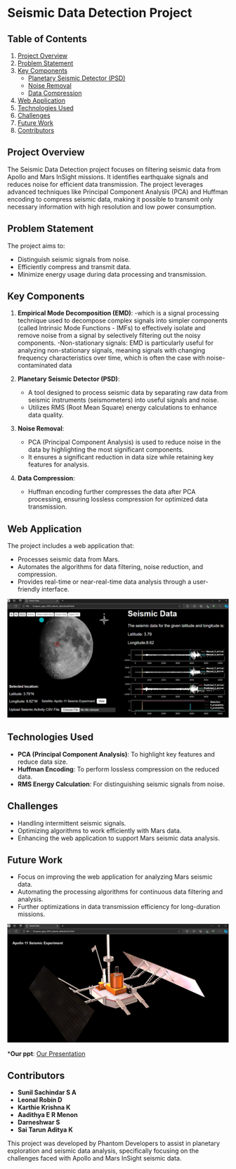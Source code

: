 # Seismic Data Detection Project

## Table of Contents
1. [Project Overview](#project-overview)
2. [Problem Statement](#problem-statement)
3. [Key Components](#key-components)
   - [Planetary Seismic Detector (PSD)](#planetary-seismic-detector-psd)
   - [Noise Removal](#noise-removal)
   - [Data Compression](#data-compression)
4. [Web Application](#web-application)
5. [Technologies Used](#technologies-used)
6. [Challenges](#challenges)
7. [Future Work](#future-work)
8. [Contributors](#contributors)

## Project Overview
The Seismic Data Detection project focuses on filtering seismic data from Apollo and Mars InSight missions. It identifies earthquake signals and reduces noise for efficient data transmission. The project leverages advanced techniques like Principal Component Analysis (PCA) and Huffman encoding to compress seismic data, making it possible to transmit only necessary information with high resolution and low power consumption.

## Problem Statement
The project aims to:
- Distinguish seismic signals from noise.
- Efficiently compress and transmit data.
- Minimize energy usage during data processing and transmission.

## Key Components

1. **Empirical Mode Decomposition (EMD)**:
    -which is a signal processing technique used to decompose complex signals into simpler components (called Intrinsic Mode Functions - IMFs) to effectively isolate and remove noise from a signal by selectively filtering out the noisy components.
     -Non-stationary signals:
EMD is particularly useful for analyzing non-stationary signals, meaning signals with changing frequency characteristics over time, which is often the case with noise-contaminated data

3. **Planetary Seismic Detector (PSD)**: 
   - A tool designed to process seismic data by separating raw data from seismic instruments (seismometers) into useful signals and noise.
   - Utilizes RMS (Root Mean Square) energy calculations to enhance data quality.

4. **Noise Removal**:
   - PCA (Principal Component Analysis) is used to reduce noise in the data by highlighting the most significant components.
   - It ensures a significant reduction in data size while retaining key features for analysis.

5. **Data Compression**:
   - Huffman encoding further compresses the data after PCA processing, ensuring lossless compression for optimized data transmission.

## Web Application
The project includes a web application that:
- Processes seismic data from Mars.
- Automates the algorithms for data filtering, noise reduction, and compression.
- Provides real-time or near-real-time data analysis through a user-friendly interface.

![Seismic Data Interface](https://github.com/Aadithya-04/NASA-Space-App-Seismic-Detection/blob/main/images/web-app.jpg) 

## Technologies Used
- **PCA (Principal Component Analysis)**: To highlight key features and reduce data size.
- **Huffman Encoding**: To perform lossless compression on the reduced data.
- **RMS Energy Calculation**: For distinguishing seismic signals from noise.

## Challenges
- Handling intermittent seismic signals.
- Optimizing algorithms to work efficiently with Mars data.
- Enhancing the web application to support Mars seismic data analysis.

## Future Work
- Focus on improving the web application for analyzing Mars seismic data.
- Automating the processing algorithms for continuous data filtering and analysis.
- Further optimizations in data transmission efficiency for long-duration missions.

![Apollo 11 Seismic Experiment](https://github.com/Aadithya-04/NASA-Space-App-Seismic-Detection/blob/main/images/apollo-satellite.jpg) 

***Our ppt**: 
[Our Presentation](https://www.canva.com/design/DAGSsibhbzo/OtxS-zMjzHyhS-WrFEad-w/view?utm_content=DAGSsibhbzo&utm_campaign=designshare&utm_medium=link&utm_source=viewer#3)

## Contributors
- **Sunil Sachindar S A**
- **Leonal Robin D**
- **Karthie Krishna K**
- **Aadithya E R Menon**
- **Darneshwar S**
- **Sai Tarun Aditya K**

This project was developed by Phantom Developers to assist in planetary exploration and seismic data analysis, specifically focusing on the challenges faced with Apollo and Mars InSight seismic data.
